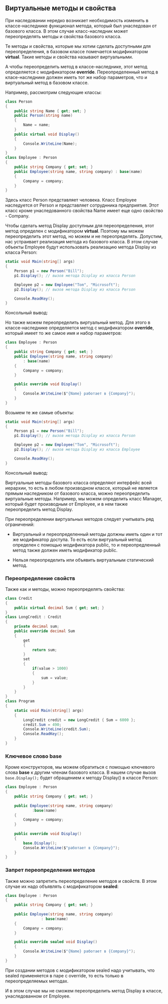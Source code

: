 ## Виртуальные методы и свойства

При наследовании нередко возникает необходимость изменить в классе-наследнике функционал метода, который был унаследован 
от базового класса. В этом случае класс-наследник может переопределять методы и свойства базового класса.

Те методы и свойства, которые мы хотим сделать доступными для переопределения, в базовом классе помечается модификатором **virtual**. 
Такие методы и свойства называют виртуальными.

А чтобы переопределить метод в классе-наследнике, этот метод определяется с модификатором **override**. 
Переопределенный метод в класе-наследнике должен иметь тот же набор параметров, что и виртуальный метод в базовом классе.

Например, рассмотрим следующие классы:

```cs
class Person
{
	public string Name { get; set; }
	public Person(string name)
	{
		Name = name;
	}
	public virtual void Display()
	{
		Console.WriteLine(Name);
	}
}
class Employee : Person
{
	public string Company { get; set; }
	public Employee(string name, string company) : base(name)
	{
		Company = company;
	}
}
```

Здесь класс Person представляет человека. Класс Employee наследуется от Person и представляет сотруднника предприятия. Этот класс кроме 
унаследованного свойства Name имеет еще одно свойство - Company.

Чтобы сделать метод Display доступным для переопределения, этот метод определен с модификатором **virtual**. Поэтому мы можем переопределить этот метод, но можем и не переопределять. 
Допустим, нас устраивает реализация метода из базового класса. В этом случае объекты Employee будут использовать реализацию метода Display из класса Person:

```cs
static void Main(string[] args)
{
	Person p1 = new Person("Bill");
	p1.Display(); // вызов метода Display из класса Person

	Employee p2 = new Employee("Tom", "Microsoft");
	p2.Display(); // вызов метода Display из класса Person

	Console.ReadKey();
}
```

Консольный вывод:

Но также можем переопределить виртуальный метод. Для этого в классе-наследнике определяется метод с модификатором **override**, 
который имеет то же самое имя и набор параметров:

```cs
class Employee : Person
{
	public string Company { get; set; }
	public Employee(string name, string company)
		: base(name)
	{
		Company = company;
	}

	public override void Display()
	{
		Console.WriteLine($"{Name} работает в {Company}");
	}
}
```

Возьмем те же самые объекты:

```cs
static void Main(string[] args)
{
	Person p1 = new Person("Bill");
	p1.Display(); // вызов метода Display из класса Person

	Employee p2 = new Employee("Tom", "Microsoft");
	p2.Display(); // вызов метода Display из класса Employee

	Console.ReadKey();
}
```

Консольный вывод:

Виртуальные методы базового класса определяют интерфейс всей иерархии, то есть в любом производном классе, который не является прямым наследником от 
базового класса, можно переопределить виртуальные методы. Например, мы можем определить класс Manager, который будет производным от Employee, и в нем также переопределить 
метод Display.

При переопределении виртуальных методов следует учитывать ряд ограничений:

- Виртуальный и переопределенный методы должны иметь один и тот же модификатор доступа. То есть если виртуальный метод определен с помощью модификатора 
public, то и переопредленный метод также должен иметь модификатор public.

- Нельзя переопределить или объявить виртуальным статический метод.

### Переопределение свойств

Также как и методы, можно переопределять свойства:

```cs
class Credit
{
	public virtual decimal Sum { get; set; }
}
class LongCredit : Credit
{
	private decimal sum;
	public override decimal Sum
	{
		get
		{
			return sum;
		}
		set
		{
			if(value > 1000)
			{
				sum = value;
			}
		}
	}
}
class Program
{
	static void Main(string[] args)
	{
		LongCredit credit = new LongCredit { Sum = 6000 };
		credit.Sum = 490;
		Console.WriteLine(credit.Sum);
		Console.ReadKey();
	}
}
```

### Ключевое слово base

Кроме конструкторов, мы можем обратиться с помощью ключевого слова **base** к другим членам базового класса. 
В нашем случае вызов `base.Display();` будет обращением к методу Display() в классе Person:

```cs
class Employee : Person
{
    public string Company { get; set; }
 
    public Employee(string name, string company)
			:base(name)
    {
        Company = company;
    }
 
    public override void Display()
    {
        base.Display();
        Console.WriteLine($"работает в {Company}");
    }
}
```

### Запрет переопределения методов

Также можно запретить переопределение методов и свойств. В этом случае их надо объявлять с модификатором **sealed**:

```cs
class Employee : Person
{
    public string Company { get; set; }
 
    public Employee(string name, string company)
                : base(name)
	{
		Company = company;
	}

	public override sealed void Display()
	{
		Console.WriteLine($"{Name} работает в {Company}");
	}
}
```

При создании методов с модификатором sealed надо учитывать, что sealed применяется в паре с override, то есть только в переопределяемых методах.

И в этом случае мы не сможем переопределить метод Display в классе, унаследованном от Employee.

